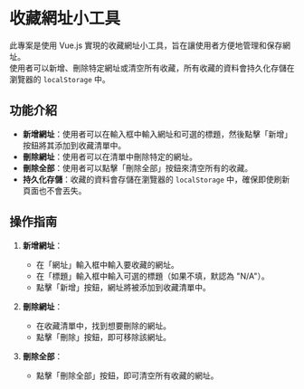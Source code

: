 # 收藏網址小工具

此專案是使用 Vue.js 實現的收藏網址小工具，旨在讓使用者方便地管理和保存網址。  
使用者可以新增、刪除特定網址或清空所有收藏，所有收藏的資料會持久化存儲在瀏覽器的 `localStorage` 中。

## 功能介紹

- **新增網址**：使用者可以在輸入框中輸入網址和可選的標題，然後點擊「新增」按鈕將其添加到收藏清單中。
- **刪除網址**：使用者可以在清單中刪除特定的網址。
- **刪除全部**：使用者可以點擊「刪除全部」按鈕來清空所有的收藏。
- **持久化存儲**：收藏的資料會存儲在瀏覽器的 `localStorage` 中，確保即使刷新頁面也不會丟失。

## 操作指南

1. **新增網址**：
   - 在「網址」輸入框中輸入要收藏的網址。
   - 在「標題」輸入框中輸入可選的標題（如果不填，默認為 "N/A"）。
   - 點擊「新增」按鈕，網址將被添加到收藏清單中。

2. **刪除網址**：
   - 在收藏清單中，找到想要刪除的網址。
   - 點擊「刪除」按鈕，即可移除該網址。

3. **刪除全部**：
   - 點擊「刪除全部」按鈕，即可清空所有收藏的網址。